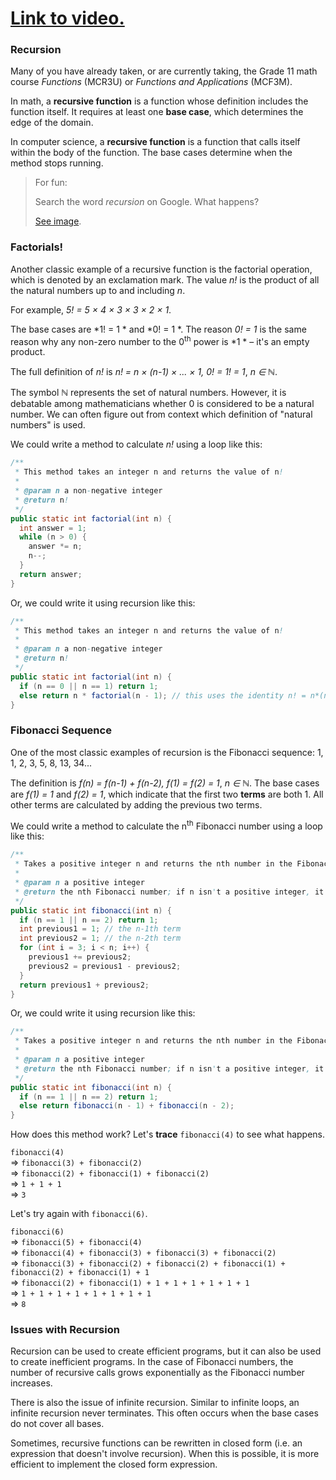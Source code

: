 # [Link to video.](TODO)

### Recursion

Many of you have already taken, or are currently taking, the Grade 11 math course *Functions* (MCR3U) or *Functions and Applications* (MCF3M).

In math, a **recursive function** is a function whose definition includes the function itself. It requires at least one **base case**, which determines the edge of the domain.

In computer science, a **recursive function** is a function that calls itself within the body of the function. The base cases determine when the method stops running.

> For fun:
> 
> Search the word *recursion* on Google. What happens?
> 
> [See image](../Images/Recursion.png).

### Factorials!

Another classic example of a recursive function is the factorial operation, which is denoted by an exclamation mark. The value *n!* is the product of all the natural numbers up to and including *n*. 

For example, *5! = 5 × 4 × 3 × 3 × 2 × 1*.

The base cases are  *1! = 1 * and  *0! = 1 *. The reason  *0! = 1* is the same reason why any non-zero number to the 0<sup>th</sup> power is  *1 * – it's an empty product.

The full definition of *n!* is  *n! = n × (n-1) × ... × 1, 0! = 1! = 1*, *n ∈ ℕ*. 

The symbol *ℕ* represents the set of natural numbers. However, it is debatable among mathematicians whether 0 is considered to be a natural number. We can often figure out from context which definition of "natural numbers" is used.

We could write a method to calculate *n!* using a loop like this:

```java
/**
 * This method takes an integer n and returns the value of n!
 *
 * @param n a non-negative integer
 * @return n!
 */
public static int factorial(int n) {
  int answer = 1;
  while (n > 0) {
    answer *= n;
    n--;
  }
  return answer;
}
```

Or, we could write it using recursion like this:

```java
/**
 * This method takes an integer n and returns the value of n!
 *
 * @param n a non-negative integer
 * @return n!
 */
public static int factorial(int n) {
  if (n == 0 || n == 1) return 1;
  else return n * factorial(n - 1); // this uses the identity n! = n*(n-1)!
}
```

### Fibonacci Sequence

One of the most classic examples of recursion is the Fibonacci sequence: 1, 1, 2, 3, 5, 8, 13, 34...

The definition is *f(n) = f(n-1) + f(n-2), f(1) = f(2) = 1*, *n ∈ ℕ*. The base cases are *f(1) = 1* and *f(2) = 1*, which indicate that the first two **terms** are both 1. All other terms are calculated by adding the previous two terms.

We could write a method to calculate the n<sup>th</sup> Fibonacci number using a loop like this:

```java
/**
 * Takes a positive integer n and returns the nth number in the Fibonacci sequence.
 *
 * @param n a positive integer
 * @return the nth Fibonacci number; if n isn't a positive integer, it returns -1
 */
public static int fibonacci(int n) {
  if (n == 1 || n == 2) return 1;
  int previous1 = 1; // the n-1th term
  int previous2 = 1; // the n-2th term
  for (int i = 3; i < n; i++) {
    previous1 += previous2;
    previous2 = previous1 - previous2;
  }
  return previous1 + previous2;
}
```

Or, we could write it using recursion like this:

```java
/**
 * Takes a positive integer n and returns the nth number in the Fibonacci sequence.
 *
 * @param n a positive integer
 * @return the nth Fibonacci number; if n isn't a positive integer, it returns -1
 */
public static int fibonacci(int n) {
  if (n == 1 || n == 2) return 1;
  else return fibonacci(n - 1) + fibonacci(n - 2);
}
```

How does this method work? Let's **trace** `fibonacci(4)` to see what happens.

`fibonacci(4)`    
=> `fibonacci(3) + fibonacci(2)`    
=> `fibonacci(2) + fibonacci(1) + fibonacci(2)`    
=> `1 + 1 + 1`    
=> `3`

Let's try again with `fibonacci(6)`.

`fibonacci(6)`    
=> `fibonacci(5) + fibonacci(4)`    
=> `fibonacci(4) + fibonacci(3) + fibonacci(3) + fibonacci(2)`    
=> `fibonacci(3) + fibonacci(2) + fibonacci(2) + fibonacci(1) + fibonacci(2) + fibonacci(1) + 1`    
=> `fibonacci(2) + fibonacci(1) + 1 + 1 + 1 + 1 + 1 + 1`    
=> `1 + 1 + 1 + 1 + 1 + 1 + 1 + 1`    
=> `8`

### Issues with Recursion

Recursion can be used to create efficient programs, but it can also be used to create inefficient programs. In the case of Fibonacci numbers, the number of recursive calls grows exponentially as the Fibonacci number increases.

There is also the issue of infinite recursion. Similar to infinite loops, an infinite recursion never terminates. This often occurs when the base cases do not cover all bases.

Sometimes, recursive functions can be rewritten in closed form (i.e. an expression that doesn't involve recursion). When this is possible, it is more efficient to implement the closed form expression.
